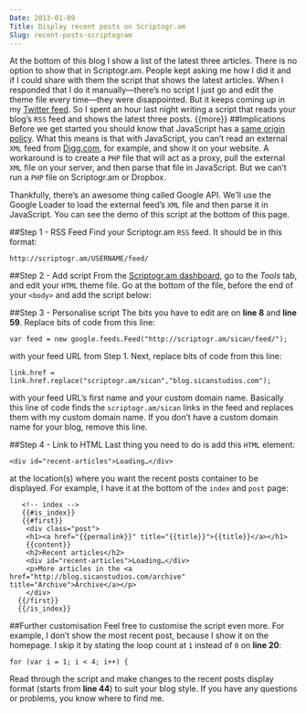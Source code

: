 ```yaml
---
Date: 2013-01-09
Title: Display recent posts on Scriptogr.am
Slug: recent-posts-scriptogram
---
```



At the bottom of this blog I show a list of the latest three articles. There is no option to show that in Scriptogr.am. People kept asking me how I did it and if I could share with them the script that shows the latest articles. When I responded that I do it manually—there’s no script I just go and edit the theme file every time—they were disappointed. But it keeps coming up in my [Twitter feed](https://twitter.com/sican). So I spent an hour last night writing a script that reads your blog’s `RSS` feed and shows the latest three posts.
{{more}}
##Implications
Before we get started you should know that JavaScript has a [same origin policy](http://en.wikipedia.org/wiki/Same_origin_policy). What this means is that with JavaScript, you can’t read an external `XML` feed from [Digg.com](http://digg.com), for example, and show it on your website. A workaround is to create a `PHP` file that will act as a proxy, pull the external `XML` file on your server, and then parse that file in JavaScript. But we can’t run a `PHP` file on Scriptogr.am or Dropbox.

Thankfully, there’s an awesome thing called Google API. We’ll use the Google Loader to load the external feed’s `XML` file and then parse it in JavaScript. You can see the demo of this script at the bottom of this page.

##Step 1 - RSS Feed
Find your Scriptogr.am `RSS` feed. It should be in this format:

	http://scriptogr.am/USERNAME/feed/
	
##Step 2 - Add script
From the [Scriptogr.am dashboard](http://scriptogr.am/dashboard/), go to the *Tools* tab, and edit your `HTML` theme file. Go at the bottom of the file, before the end of your `<body>` and add the script below:	
<script src="https://gist.github.com/4491987.js"></script>
	
##Step 3 - Personalise script
The bits you have to edit are on **line 8** and **line 59**. Replace bits of code from this line:

	var feed = new google.feeds.Feed("http://scriptogr.am/sican/feed/");
	
with your feed URL from Step 1. Next, replace bits of code from this line:

	link.href = link.href.replace("scriptogr.am/sican","blog.sicanstudios.com");
	
with your feed URL’s first name and your custom domain name. Basically this line of code finds the `scriptogr.am/sican` links in the feed and replaces them with my custom domain name. If you don’t have a custom domain name for your blog, remove this line.

##Step 4 - Link to HTML
Last thing you need to do is add this `HTML` element: 

	<div id="recent-articles">Loading…</div>

at the location(s) where you want the recent posts container to be displayed. For example, I have it at the bottom of the `index` and `post` page:

	   <!-- index -->
       {{#is_index}}
       {{#first}}
        <div class="post">
        <h1><a href="{{permalink}}" title="{{title}}">{{title}}</a></h1>
        {{content}}
        <h2>Recent articles</h2>
        <div id="recent-articles">Loading…</div>
        <p>More articles in the <a href="http://blog.sicanstudios.com/archive" title="Archive">Archive</a></p>
        </div>
      {{/first}}
      {{/is_index}}

##Further customisation
Feel free to customise the script even more. For example, I don’t show the most recent post, because I show it on the homepage. I skip it by stating the loop count at `1` instead of `0` on **line 20**:

	for (var i = 1; i < 4; i++) {
	
Read through the script and make changes to the recent posts display format (starts from **line 44**) to suit your blog style. If you have any questions or problems, you know where to find me.
